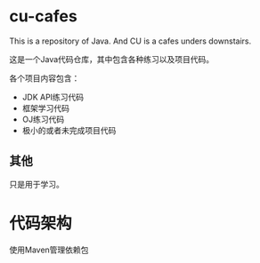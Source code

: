# cu-cafes
This is a repository of Java. And CU is a cafes unders downstairs.

这是一个Java代码仓库，其中包含各种练习以及项目代码。

各个项目内容包含：
- JDK API练习代码
- 框架学习代码
- OJ练习代码
- 极小的或者未完成项目代码

## 其他
只是用于学习。


# 代码架构
使用Maven管理依赖包